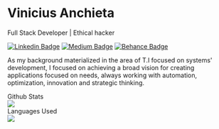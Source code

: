 # Vinicius Anchieta

Full Stack Developer | Ethical hacker

[![Linkedin Badge](https://img.shields.io/badge/-LinkedIn-5658dd?style=flat-square&logo=Linkedin&logoColor=white&link=https://www.linkedin.com/in/viniciusanchieta/)](https://www.linkedin.com/in/viniciusanchieta/) 
[![Medium Badge](https://img.shields.io/badge/-Medium-5658dd?style=flat-square&logo=Medium&logoColor=white&&link=https://medium.com/@viniciusanchieta)](https://medium.com/@viniciusanchieta)
[![Behance Badge](https://img.shields.io/badge/-Behance-5658dd?style=flat-square&logo=Behance&logoColor=white&link=https://www.behance.net/viniciusanchieta/)](https://www.behance.net/viniciusanchieta/)

As my background materialized in the area of T.I focused on systems' development, I focused on achieving a broad vision for creating applications focused on needs, always working with automation, optimization, innovation and strategic thinking.

<div>
  <summary>Github Stats</summary>
    <img src="https://github-readme-stats.vercel.app/api?username=viniciusanchieta&hide_border=true&theme=dark&show_icons=true&icon_color=5658dd">
</div>
<div>
  <summary>Languages Used</summary>
    <img src="https://github-readme-stats.vercel.app/api/top-langs?username=viniciusanchieta&hide_border=true&theme=dark&show_icons=true&icon_color=5658dd">
</div>
<br/>
